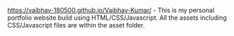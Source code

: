 https://vaibhav-180500.github.io/Vaibhav-Kumar/ - This is my personal portfolio website build using HTML/CSS/Javascript. All the assets including CSS/Javascript files are within the asset folder.
